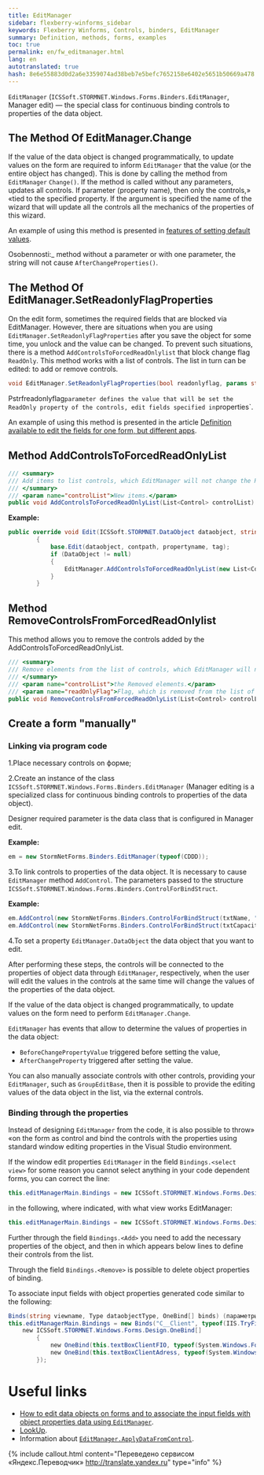 ```yaml
---
title: EditManager
sidebar: flexberry-winforms_sidebar
keywords: Flexberry Winforms, Controls, binders, EditManager
summary: Definition, methods, forms, examples
toc: true
permalink: en/fw_editmanager.html
lang: en
autotranslated: true
hash: 8e6e55883d0d2a6e3359074ad38beb7e5befc7652158e6402e5651b50669a478
---
```


`EditManager` (`ICSSoft.STORMNET.Windows.Forms.Binders.EditManager`, Manager edit) — the special class for continuous binding controls to properties of the data object.

## The Method Of EditManager.Change

If the value of the data object is changed programmatically, to update values on the form are required to inform `EditManager` that the value (or the entire object has changed). This is done by calling the method from `EditManager` `Change()`. If the method is called without any parameters, updates all controls. If parameter (property name), then only the controls,» «tied to the specified property. If the argument is specified the name of the wizard that will update all the controls all the mechanics of the properties of this wizard.

An example of using this method is presented in [features of setting default values](fo_features-dafault-value.html).

Osobennosti:_ method without a parameter or with one parameter, the string will not cause `AfterChangeProperties()`.

## The Method Of EditManager.SetReadonlyFlagProperties

On the edit form, sometimes the required fields that are blocked via EditManager. However, there are situations when you are using `EditManager.SetReadonlyFlagProperties` after you save the object for some time, you unlock and the value can be changed. To prevent such situations, there is a method `AddControlsToForcedReadOnlylist` that block change flag `ReadOnly`. This method works with a list of controls. The list in turn can be edited: to add or remove controls.

```csharp
void EditManager.SetReadonlyFlagProperties(bool readonlyflag, params string[] properties)
```

Pstrfreadonlyflag` parameter defines the value that will be set the ReadOnly property of the controls, edit fields specified in `properties`.

An example of using this method is presented in the article [Definition available to edit the fields for one form, but different apps](fw_different-applications-and-fields.html).

## Method AddControlsToForcedReadOnlyList

```csharp
/// <summary> 
/// Add items to list controls, which EditManager will not change the ReadOnly flag. 
/// </summary> 
/// <param name="controlList">New items.</param> 
public void AddControlsToForcedReadOnlyList(List<Control> controlList)
```

__Example:__

```csharp
public override void Edit(ICSSoft.STORMNET.DataObject dataobject, string contpath, string propertyname, object tag)
        {
            base.Edit(dataobject, contpath, propertyname, tag);
            if (DataObject != null)
            {
                EditManager.AddControlsToForcedReadOnlyList(new List<Control>() { ctrlФИО });
            }
        }
```

## Method RemoveControlsFromForcedReadOnlylist

This method allows you to remove the controls added by the AddControlsToForcedReadOnlyList.

```csharp
/// <summary> 
/// Remove elements from the list of controls, which EditManager will not change the ReadOnly flag. 
/// </summary> 
/// <param name="controlList">the Removed elements.</param> 
/// <param name="readOnlyFlag">Flag, which is removed from the list of items you need to put in the ReadOnly property.</param> 
public void RemoveControlsFromForcedReadOnlyList(List<Control> controlList, bool readOnlyFlag = false)
```

## Create a form "manually"

### Linking via program code

1.Place necessary controls on форме;

2.Create an instance of the class `ICSSoft.STORMNET.Windows.Forms.Binders.EditManager` (Manager editing is a specialized class for continuous binding controls to properties of the data object).

Designer required parameter is the data class that is configured in Manager edit.

__Example:__

```csharp
em = new StormNetForms.Binders.EditManager(typeof(CDDD));
```

3.To link controls to properties of the data object. It is necessary to cause `EditManager` method `AddControl`. The parameters passed to the structure `ICSSoft.STORMNET.Windows.Forms.Binders.ControlForBindStruct`.

__Example:__

```csharp
em.AddControl(new StormNetForms.Binders.ControlForBindStruct(txtName, "Text"), "Name");
em.AddControl(new StormNetForms.Binders.ControlForBindStruct(txtCapacity, "Text"), "Volume");
```

4.To set a property `EditManager.DataObject` the data object that you want to edit.

After performing these steps, the controls will be connected to the properties of object data through `EditManager`, respectively, when the user will edit the values in the controls at the same time will change the values of the properties of the data object.

If the value of the data object is changed programmatically, to update values on the form need to perform `EditManager.Change`.

`EditManager` has events that allow to determine the values of properties in the data object:

* `BeforeChangePropertyValue` triggered before setting the value,
* `AfterChangeProperty` triggered after setting the value.

You can also manually associate controls with other controls, providing your `EditManager`, such as `GroupEditBase`, then it is possible to provide the editing values of the data object in the list, via the external controls.

### Binding through the properties

Instead of designing `EditManager` from the code, it is also possible to throw» «on the form as control and bind the controls with the properties using standard window editing properties in the Visual Studio environment.

If the window edit properties `EditManager` in the field `Bindings.<select view>` for some reason you cannot select anything in your code dependent forms, you can correct the line:

```csharp
this.editManagerMain.Bindings = new ICSSoft.STORMNET.Windows.Forms.Design.Binds("", null, null);
```

in the following, where indicated, with what view works EditManager:

```csharp
this.editManagerMain.Bindings = new ICSSoft.STORMNET.Windows.Forms.Design.Binds("C__Client", typeof(IIS.TryFilter.Клиент), null);
```

Further through the field `Bindings.<Add>` you need to add the necessary properties of the object, and then in which appears below lines to define their controls from the list.

Through the field `Bindings.<Remove>` is possible to delete object properties of binding.

To associate input fields with object properties generated code similar to the following:

```csharp
Binds(string viewname, Type dataobjectType, OneBind[] binds) (параметры для создания объектов класса OneBind аналогичны параметрам структуры ControlForBindStruct).
this.editManagerMain.Bindings = new Binds("C__Client", typeof(IIS.TryFilter.Клиент),
    new ICSSoft.STORMNET.Windows.Forms.Design.OneBind[]
        {
            new OneBind(this.textBoxClientFIO, typeof(System.Windows.Forms.TextBox), "Text", null, "Name"),
            new OneBind(this.textBoxClientAdress, typeof(System.Windows.Forms.TextBox), "Text", null, "Registration")
        });
```

# Useful links

* [How to edit data objects on forms and to associate the input fields with object properties data using `EditManager`](fw_edit-objects-on-forms.html).
* [LookUp](fw_lookup.html).
* Information about [`EditManager.ApplyDataFromControl`](fw_focus-and-ctrl-s.html).



{% include callout.html content="Переведено сервисом «Яндекс.Переводчик» <http://translate.yandex.ru>" type="info" %}